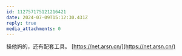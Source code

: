```yaml
---
id: 112757175121216421
date: 2024-07-09T15:12:30.431Z
reply: true
media_attachments: 0
---
```


操他妈的，还有配套工具。 [https://net.arsn.cn/](https://net.arsn.cn/)

